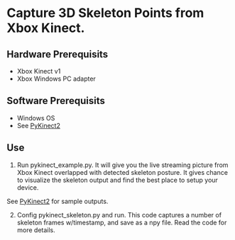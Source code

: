 # Capture 3D Skeleton Points from Xbox Kinect.

## Hardware Prerequisits

- Xbox Kinect v1
- Xbox Windows PC adapter

## Software Prerequisits

- Windows OS
- See [PyKinect2](https://github.com/Kinect/PyKinect2)

## Use


1. Run pykinect_example.py. It will give you the live streaming picture from Xbox Kinect overlapped with detected skeleton posture. It gives chance to visualize the skeleton output and find the best place to setup your device.

See [PyKinect2](https://github.com/Kinect/PyKinect2) for sample outputs.


2. Config pykinect_skeleton.py and run. This code captures a number of skeleton frames w/timestamp, and save as a npy file. Read the code for more details.